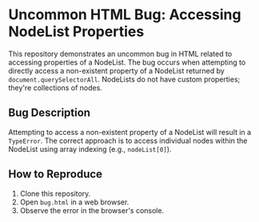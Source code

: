 # Uncommon HTML Bug: Accessing NodeList Properties

This repository demonstrates an uncommon bug in HTML related to accessing properties of a NodeList.
The bug occurs when attempting to directly access a non-existent property of a NodeList returned by `document.querySelectorAll`. NodeLists do not have custom properties; they're collections of nodes.

## Bug Description
Attempting to access a non-existent property of a NodeList will result in a `TypeError`. The correct approach is to access individual nodes within the NodeList using array indexing (e.g., `nodeList[0]`).

## How to Reproduce
1. Clone this repository.
2. Open `bug.html` in a web browser.
3. Observe the error in the browser's console.